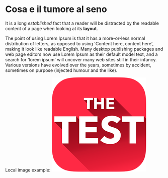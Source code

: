 # Cosa e il tumore al seno

It is a long *established* fact that a reader will be distracted by the readable
content of a page when looking at its **layout**.

The point of using Lorem Ipsum is that it has a more-or-less normal
distribution of letters, as opposed to using 'Content here, content here',
making it look like readable English. Many desktop publishing packages and
web page editors now use Lorem Ipsum as their default model text, and a search
for 'lorem ipsum' will uncover many web sites still in their infancy.
Various versions have evolved over the years, sometimes by accident, sometimes
on purpose (injected humour and the like).

Local image example:
![alt text](test.png)
